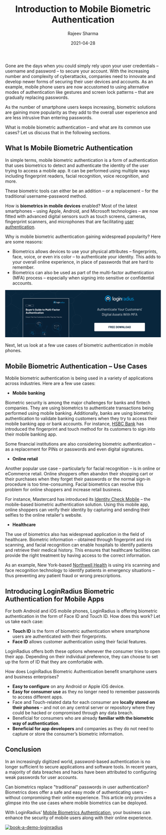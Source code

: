 ﻿---
title: "Introduction to Mobile Biometric Authentication"
date: "2021-04-28"
coverImage: "what-is-mob-biometric-authentication-cover.jpg"
tags: ["LoginRadius"]
featured: false 
author: "Rajeev Sharma"
description: "In an increasingly digitized world, password-based authentication is no longer sufficient to secure applications and software tools.  Can biometrics replace traditional passwords in user authentication? Biometrics does offer a safe and easy mode of authenticating users – without compromising their online experience."
metatitle: "What is Mobile Biometric Authentication?"
metadescription: " In this blog, we explore authentication techniques on mobile devices using biometric authentication. Learn the common use cases where mobile biometrics are deployed."
---


Gone are the days when you could simply rely upon your user credentials – username and password – to secure your account. With the increasing number and complexity of cyberattacks, companies need to innovate and develop newer forms of securing their user devices and accounts. As an example, mobile phone users are now accustomed to using alternative modes of authentication like gestures and screen lock patterns – that are gradually replacing passwords.

As the number of smartphone users keeps increasing, biometric solutions are gaining more popularity as they add to the overall user experience and are less intrusive than entering passwords.

What is mobile biometric authentication – and what are its common use cases? Let us discuss that in the following sections.


## What Is Mobile Biometric Authentication

In simple terms, mobile biometric authentication is a form of authentication that uses biometrics to detect and authenticate the identity of the user trying to access a mobile app. It can be performed using multiple ways including fingerprint readers, facial recognition, voice recognition, and more.

These biometric tools can either be an addition – or a replacement – for the traditional username-password method. 

How is **biometrics in mobile devices** enabled? Most of the latest smartphones – using Apple, Android, and Microsoft technologies – are now fitted with advanced digital sensors such as touch screens, cameras, fingerprint scanners, and microphones that are facilitating [user authentication](https://www.loginradius.com/authentication/).

Why is mobile biometric authentication gaining widespread popularity? Here are some reasons:



*   Biometrics allows devices to use your physical attributes – fingerprints, face, voice, or even iris color – to authenticate your identity. This adds to your overall online experience, in place of passwords that are hard to remember.
*   Biometrics can also be used as part of the multi-factor authentication (MFA) process – especially when signing into sensitive or confidential accounts.

[![Multi-Factor-Authentication](Multi-Factor-Authentication.png)](https://www.loginradius.com/resource/buyers-guide-to-multi-factor-authentication/)

Next, let us look at a few use cases of biometric authentication in mobile phones.


## Mobile Biometric Authentication – Use Cases

Mobile biometric authentication is being used in a variety of applications across industries. Here are a few use cases:



*   **Mobile banking**

Biometric security is among the major challenges for banks and fintech companies. They are using biometrics to authenticate transactions being performed using mobile banking. Additionally, banks are using biometric authentication to validate banking customers when they try to access their mobile banking app or bank accounts. For instance, [HSBC Bank](https://www.hsbc.co.in/ways-to-bank/mobile-banking/india-app/) has introduced the fingerprint and touch method for its customers to sign into their mobile banking app.

Some financial institutions are also considering biometric authentication – as a replacement for PINs or passwords and even digital signatures.



*   **Online retail**

Another popular use case – particularly for facial recognition – is in online or eCommerce retail. Online shoppers often abandon their shopping cart or their purchases when they forget their passwords or the normal sign-in procedure is too time-consuming. Facial biometrics can resolve this problem for online shoppers and increase retail business.

For instance, Mastercard has introduced its [Identity Check Mobile](https://developer.mastercard.com/product/identity-check-mobile#:~:text=Mastercard%20Identity%20Check%20Mobile%20is,or%20security%20question(s).) – the mobile-based biometric authentication solution. Using this mobile app, online shoppers can verify their identity by capturing and sending their selfies to the online retailer's website.



*   **Healthcare**

The use of biometrics also has widespread application in the field of healthcare. Biometric information – obtained through fingerprint and iris scanning, and facial recognition can enable hospitals to identify patients and retrieve their medical history. This ensures that healthcare facilities can provide the right treatment by having access to the correct information.

As an example, New York-based [Northwell Health](https://healthtechmagazine.net/article/2019/12/biometrics-healthcare-how-it-keeps-patients-and-data-safe-perfcon) is using iris scanning and face recognition technology to identify patients in emergency situations – thus preventing any patient fraud or wrong prescriptions.


## Introducing LoginRadius Biometric Authentication for Mobile Apps

For both Android and iOS mobile phones, LoginRadius is offering biometric authentication in the form of Face ID and Touch ID. How does this work? Let us take each case:



*   **Touch ID** is the form of biometric authentication where smartphone users are authenticated with their fingerprints.
*   **Face ID** allows customer authentication using their facial features.

LoginRadius offers both these options whenever the consumer tries to open their app. Depending on their individual preference, they can choose to set up the form of ID that they are comfortable with. 

How does LoginRadius Biometric Authentication benefit smartphone users and business enterprises?



*   **Easy to configure** on any Android or Apple iOS device.
*   **Easy for consumer use** as they no longer need to remember passwords to access different apps.
*   Face and Touch-related data for each consumer are **locally stored on their phones** – and not on any central server or repository where they could be hacked or compromised through any data breach.
*   Beneficial for consumers who are already **familiar with the biometric way of authentication**.
*   **Beneficial for app developers** and companies as they do not need to capture or store the consumer’s biometric information.


## Conclusion

In an increasingly digitized world, password-based authentication is no longer sufficient to secure applications and software tools. In recent years, a majority of data breaches and hacks have been attributed to configuring weak passwords for user accounts. 

Can biometrics replace "traditional" passwords in user authentication? Biometrics does offer a safe and easy mode of authenticating users – without compromising their online experience. This article only provides a glimpse into the use cases where mobile biometrics can be deployed.

With LoginRadius’ [Mobile Biometrics Authentication](https://www.loginradius.com/resource/mobile-biometric-authentication-datasheet), your business can enhance the security of mobile users along with their online experience. 

[![book-a-demo-loginradius](book-a-demo-loginradius.png)](https://www.loginradius.com/book-a-demo/)
